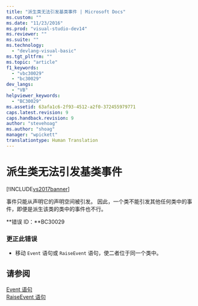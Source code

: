 ```yaml
---
title: "派生类无法引发基类事件 | Microsoft Docs"
ms.custom: ""
ms.date: "11/23/2016"
ms.prod: "visual-studio-dev14"
ms.reviewer: ""
ms.suite: ""
ms.technology: 
  - "devlang-visual-basic"
ms.tgt_pltfrm: ""
ms.topic: "article"
f1_keywords: 
  - "vbc30029"
  - "bc30029"
dev_langs: 
  - "VB"
helpviewer_keywords: 
  - "BC30029"
ms.assetid: 63afa1c6-2f93-4512-a2f0-372455979771
caps.latest.revision: 9
caps.handback.revision: 9
author: "stevehoag"
ms.author: "shoag"
manager: "wpickett"
translationtype: Human Translation
---
```

# 派生类无法引发基类事件
[!INCLUDE[vs2017banner](../../../csharp/includes/vs2017banner.md)]

事件只能从声明它的声明空间被引发。  因此，一个类不能引发其他任何类中的事件，即便是派生该类的类中的事件也不行。  
  
 **错误 ID：**BC30029  
  
### 更正此错误  
  
-   移动 `Event` 语句或 `RaiseEvent` 语句，使二者位于同一个类中。  
  
## 请参阅  
 [Event 语句](../../../visual-basic/language-reference/statements/event-statement.md)   
 [RaiseEvent 语句](../../../visual-basic/language-reference/statements/raiseevent-statement.md)